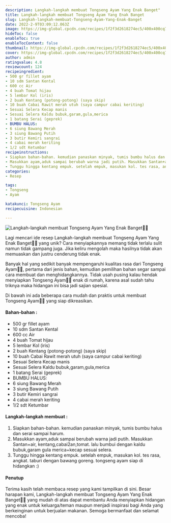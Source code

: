 ```yaml
---
description: Langkah-langkah membuat Tongseng Ayam Yang Enak Banget"
title: Langkah-langkah membuat Tongseng Ayam Yang Enak Banget
slug: Langkah-langkah-membuat-Tongseng-Ayam-Yang-Enak-Banget
date: 2022-2-9T03:09:12.063Z
image: https://img-global.cpcdn.com/recipes/1f2f3d2618274ec5/400x400cq70/photo.jpg
hideToc: false
enableToc: true
enableTocContent: false
thumbnail: https://img-global.cpcdn.com/recipes/1f2f3d2618274ec5/400x400cq70/photo.jpg
cover: https://img-global.cpcdn.com/recipes/1f2f3d2618274ec5/400x400cq70/photo.jpg
author: admin
ratingvalue: 4.8
reviewcount: 124
recipeingredient:
- 500 gr fillet ayam
- 10 sdm Santan Kental
- 600 cc Air
- 4 buah Tomat hijau
- 5 lembar Kol (iris)
- 2 buah Kentang (potong-potong) (saya skip)
- 10 buah Cabai Rawit merah utuh (saya campur cabai keriting)
- Sesuai Selera Kecap manis
- Sesuai Selera Kaldu bubuk,garam,gula,merica
- 1 batang Serai (geprek)
- BUMBU HALUS:
- 6 siung Bawang Merah
- 3 siung Bawang Putih
- 3 butir Kemiri sangrai
- 4 cabai merah keriting
- 1/2 sdt Ketumbar
recipeinstructions:
- Siapkan bahan-bahan. kemudian panaskan minyak, tumis bumbu halus dan serai sampai harum.
- Masukkan ayam,aduk sampai berubah warna jadi putih. Masukkan Santan+air, kentang,cabai2an,tomat. lalu bumbui dengan kaldu bubuk,garam gula merica+kecap sesuai selera.
- Tunggu hingga kentang empuk. setelah empuk, masukan kol. tes rasa, angkat. taburi dengan bawang goreng. tongseng ayam siap di hidangkan :)
categories:
- Resep

tags:
- Tongseng
- Ayam

katakunci: Tongseng Ayam
recipecuisine: Indonesian

---
```


![Langkah-langkah membuat Tongseng Ayam Yang Enak Banget👩‍🍳](https://img-global.cpcdn.com/recipes/1f2f3d2618274ec5/400x400cq70/photo.jpg)

Lagi mencari ide resep Langkah-langkah membuat Tongseng Ayam Yang Enak Banget👩‍🍳 yang unik? Cara menyiapkannya memang tidak terlalu sulit namun tidak gampang juga. Jika keliru mengolah maka hasilnya tidak akan memuaskan dan justru cenderung tidak enak.

Banyak hal yang sedikit banyak mempengaruhi kualitas rasa dari Tongseng Ayam👩‍🍳, pertama dari jenis bahan, kemudian pemilihan bahan segar sampai cara membuat dan menghidangkannya. Tidak usah pusing kalau hendak menyiapkan Tongseng Ayam👩‍🍳 enak di rumah, karena asal sudah tahu triknya maka hidangan ini bisa jadi sajian spesial.

Di bawah ini ada beberapa cara mudah dan praktis untuk membuat Tongseng Ayam👩‍🍳 yang siap dikreasikan.

<!--inarticleads1-->

#### Bahan-bahan :

- 500 gr fillet ayam
- 10 sdm Santan Kental
- 600 cc Air
- 4 buah Tomat hijau
- 5 lembar Kol (iris)
- 2 buah Kentang (potong-potong) (saya skip)
- 10 buah Cabai Rawit merah utuh (saya campur cabai keriting)
- Sesuai Selera Kecap manis
- Sesuai Selera Kaldu bubuk,garam,gula,merica
- 1 batang Serai (geprek)
- BUMBU HALUS:
- 6 siung Bawang Merah
- 3 siung Bawang Putih
- 3 butir Kemiri sangrai
- 4 cabai merah keriting
- 1/2 sdt Ketumbar

<!--inarticleads2-->

#### Langkah-langkah membuat :

1. Siapkan bahan-bahan. kemudian panaskan minyak, tumis bumbu halus dan serai sampai harum.
1. Masukkan ayam,aduk sampai berubah warna jadi putih. Masukkan Santan+air, kentang,cabai2an,tomat. lalu bumbui dengan kaldu bubuk,garam gula merica+kecap sesuai selera.
1. Tunggu hingga kentang empuk. setelah empuk, masukan kol. tes rasa, angkat. taburi dengan bawang goreng. tongseng ayam siap di hidangkan :)

#### Penutup

Terima kasih telah membaca resep yang kami tampilkan di sini. Besar harapan kami, Langkah-langkah membuat Tongseng Ayam Yang Enak Banget👩‍🍳 yang mudah di atas dapat membantu Anda menyiapkan hidangan yang enak untuk keluarga/teman maupun menjadi inspirasi bagi Anda yang berkeinginan untuk berjualan makanan. Semoga bermanfaat dan selamat mencoba!
